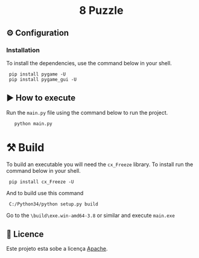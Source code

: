 <h1 align="center">8 Puzzle</h1>

## ⚙️ Configuration

### Installation

To install the dependencies, use the command below in your shell.

```shell
 pip install pygame -U
 pip install pygame_gui -U
```


## ▶️ How to execute

Run the `main.py` file using the command below to run the project.

```shell
   python main.py
```

# ⚒️ Build

To build an executable you will need the `cx_Freeze` library. To install run the command below in your shell.

```shell
 pip install cx_Freeze -U
```

And to build use this command

```shell
 C:/Python34/python setup.py build
```

Go to the `\build\exe.win-amd64-3.8` or similar and execute `main.exe`


## 📝 Licence

Este projeto esta sobe a licença [Apache](./LICENSE).

